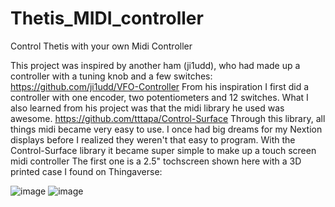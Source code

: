 # Thetis_MIDI_controller
Control Thetis with your own Midi Controller

This project was inspired by another ham (ji1udd), who had made up a controller with a tuning knob and a few switches:
https://github.com/ji1udd/VFO-Controller
From his inspiration I first did a controller with one encoder, two potentiometers and 12 switches. What I also learned from his project was that the midi library he used was awesome. https://github.com/tttapa/Control-Surface
Through this library, all things midi became very easy to use.
I once had big dreams for my Nextion displays before I realized they weren't that easy to program. With the Control-Surface library it became super simple to make up a touch screen midi controller
The first one is a 2.5" tochscreen shown here with a 3D printed case I found on Thingaverse:

![image](https://github.com/user-attachments/assets/633e06d2-1708-4142-8cc8-09cb2b221b51)
![image](https://github.com/user-attachments/assets/7d6dc8c3-49a5-467d-95a8-bd4e4d9854d2)

